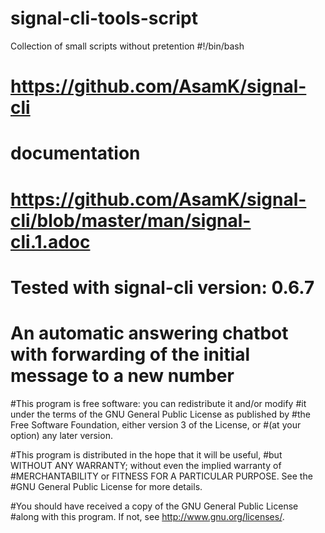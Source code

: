 # signal-cli-tools-script
Collection of small scripts without pretention
#!/bin/bash
# https://github.com/AsamK/signal-cli
# documentation
# https://github.com/AsamK/signal-cli/blob/master/man/signal-cli.1.adoc
# Tested with signal-cli version: 0.6.7
# An automatic answering chatbot with forwarding of the initial message to a new number


#This program is free software: you can redistribute it and/or modify
#it under the terms of the GNU General Public License as published by
#the Free Software Foundation, either version 3 of the License, or
#(at your option) any later version.

#This program is distributed in the hope that it will be useful,
#but WITHOUT ANY WARRANTY; without even the implied warranty of
#MERCHANTABILITY or FITNESS FOR A PARTICULAR PURPOSE.  See the
#GNU General Public License for more details.

#You should have received a copy of the GNU General Public License
#along with this program.  If not, see <http://www.gnu.org/licenses/>.
